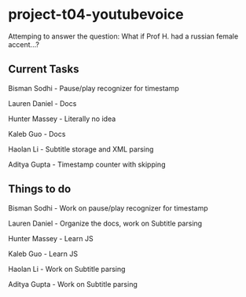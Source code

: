 # project-t04-youtubevoice

Attemping to answer the question: What if Prof H. had a russian female accent...?

## Current Tasks

Bisman Sodhi - Pause/play recognizer for timestamp

Lauren Daniel - Docs

Hunter Massey - Literally no idea

Kaleb Guo - Docs

Haolan Li - Subtitle storage and XML parsing 

Aditya Gupta - Timestamp counter with skipping 

## Things to do

Bisman Sodhi - Work on pause/play recognizer for timestamp

Lauren Daniel - Organize the docs, work on Subtitle parsing 

Hunter Massey - Learn JS

Kaleb Guo - Learn JS

Haolan Li - Work on Subtitle parsing  

Aditya Gupta - Work on Subtitle parsing



